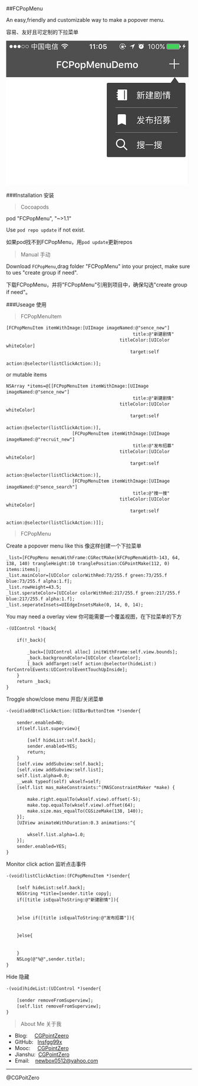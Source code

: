 ##FCPopMenu

An easy,friendly and customizable way to make a popover menu.

容易、友好且可定制的下拉菜单

![Effection](./demo.png)

###Installation 安装
>Cocoapods

pod "FCPopMenu", "~>1.1"

Use `pod repo update` if not exist.

如果pod找不到FCPopMenu，用`pod update`更新repos

>Manual 手动

Download `FCPopMenu`,drag folder "FCPopMenu" into your project, make sure to ues "create group if need".

下载FCPopMenu，并将"FCPopMenu"引用到项目中，确保勾选"create group if need"。

###Useage 使用

>FCPopMenuItem


```
[FCPopMenuItem itemWithImage:[UIImage imageNamed:@"sence_new"]
                                                title:@"新建剧情"
                                           titleColor:[UIColor whiteColor]
                                               target:self
                                               action:@selector(listClickAction:)];
```
or mutable items
```
NSArray *items=@[[FCPopMenuItem itemWithImage:[UIImage imageNamed:@"sence_new"]
                                                title:@"新建剧情"
                                           titleColor:[UIColor whiteColor]
                                               target:self
                                               action:@selector(listClickAction:)],
                         [FCPopMenuItem itemWithImage:[UIImage imageNamed:@"recruit_new"]
                                                title:@"发布招募"
                                           titleColor:[UIColor whiteColor]
                                               target:self
                                               action:@selector(listClickAction:)],
                         [FCPopMenuItem itemWithImage:[UIImage imageNamed:@"sence_search"]
                                                title:@"搜一搜"
                                           titleColor:[UIColor whiteColor]
                                               target:self
                                               action:@selector(listClickAction:)]];
```

>FCPopMenu

Create a popover menu like this
像这样创建一个下拉菜单

```
_list=[FCPopMenu menuWithFrame:CGRectMake(kFCPopMenuWidth-143, 64, 138, 140) trangleHeight:10 tranglePosition:CGPointMake(112, 0) items:items];
_list.mainColor=[UIColor colorWithRed:73/255.f green:73/255.f blue:73/255.f alpha:1.f];
_list.rowHeight=43.5;
_list.sperateColor=[UIColor colorWithRed:217/255.f green:217/255.f blue:217/255.f alpha:1.f];
_list.seperateInsets=UIEdgeInsetsMake(0, 14, 0, 14);
```
You may need a overlay view
你可能需要一个覆盖视图，在下拉菜单的下方
```
-(UIControl *)back{
    
    if(!_back){
        
        _back=[[UIControl alloc] initWithFrame:self.view.bounds];
        _back.backgroundColor=[UIColor clearColor];
        [_back addTarget:self action:@selector(hideList:) forControlEvents:UIControlEventTouchUpInside];
    }
    return _back;
}
```
Troggle show/close menu
开启/关闭菜单

```
-(void)addBtnClickAction:(UIBarButtonItem *)sender{
    
    sender.enabled=NO;
    if(self.list.superview){
        
        [self hideList:self.back];
        sender.enabled=YES;
        return;
    }
    [self.view addSubview:self.back];
    [self.view addSubview:self.list];
    self.list.alpha=0.0;
    __weak typeof(self) wkself=self;
    [self.list mas_makeConstraints:^(MASConstraintMaker *make) {
        
        make.right.equalTo(wkself.view).offset(-5);
        make.top.equalTo(wkself.view).offset(64);
        make.size.mas_equalTo(CGSizeMake(138, 140));
    }];
    [UIView animateWithDuration:0.3 animations:^{
        
        wkself.list.alpha=1.0;
    }];
    sender.enabled=YES;
}
```
Monitor click action
监听点击事件

```
-(void)listClickAction:(FCPopMenuItem *)sender{
    
    [self hideList:self.back];
    NSString *title=[sender.title copy];
    if([title isEqualToString:@"新建剧情"]){
        
        
    }else if([title isEqualToString:@"发布招募"]){
        
        
    }else{
        

    }
    NSLog(@"%@",sender.title);
}
```

Hide
隐藏
```
-(void)hideList:(UIControl *)sender{
    
    [sender removeFromSuperview];
    [self.list removeFromSuperview];
}
```
>About Me 关于我

- Blog:     [CGPointZeero](http://cgpointzero.top)
- GitHub:   [Insfgg99x](https://github.com/Insfgg99x)
- Mooc:     [CGPointZero](http://www.imooc.com/u/3909164/articles)
- Jianshu:  [CGPointZero](http://www.jianshu.com/users/c3f2e8c87dc4/latest_articles)
- Email:    [newbox0512@yahoo.com](mailto:newbox0512@yahoo.com)

-------------------------------------------------------------
@CGPoitZero

